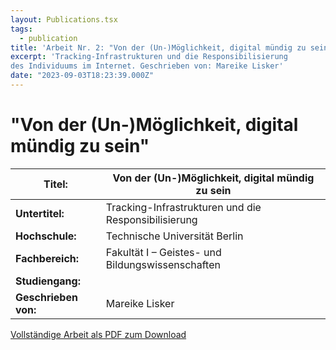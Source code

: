 ```yaml
---
layout: Publications.tsx
tags:
  - publication
title: 'Arbeit Nr. 2: "Von der (Un-)Möglichkeit, digital mündig zu sein"'
excerpt: 'Tracking-Infrastrukturen und die Responsibilisierung
des Individuums im Internet. Geschrieben von: Mareike Lisker'
date: "2023-09-03T18:23:39.000Z"
---
```


# "Von der (Un-)Möglichkeit, digital mündig zu sein"

<table class="table table-striped">
<thead>
<tr>
<th><strong>Titel:</strong></th>
<th>Von der (Un-)Möglichkeit, digital mündig zu sein</th>
</tr>
</thead>
<tbody>
<tr>
<td><strong>Untertitel:</strong></td>
<td>Tracking-Infrastrukturen und die Responsibilisierung</td>
</tr>
<tr>
<td><strong>Hochschule:</strong></td>
<td>Technische Universität Berlin</td>
</tr>
<tr>
<td><strong>Fachbereich:</strong></td>
<td>Fakultät I – Geistes- und Bildungswissenschaften</td>
</tr>
<tr>
<td><strong>Studiengang:</strong></td>
<td></td>
</tr>
<tr>
<td><strong>Geschrieben von:</strong></td>
<td>Mareike Lisker</td>
</tr>
</tbody>
</table>

[Vollständige Arbeit als PDF zum Download](/arbeiten/arbeit-2.pdf)
